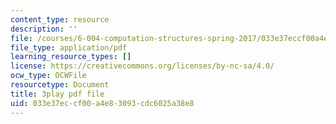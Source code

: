 ```yaml
---
content_type: resource
description: ''
file: /courses/6-004-computation-structures-spring-2017/033e37eccf00a4e83093cdc6025a38e8_70auqrv84y8.pdf
file_type: application/pdf
learning_resource_types: []
license: https://creativecommons.org/licenses/by-nc-sa/4.0/
ocw_type: OCWFile
resourcetype: Document
title: 3play pdf file
uid: 033e37ec-cf00-a4e8-3093-cdc6025a38e8
---
```

